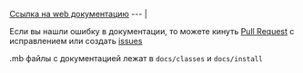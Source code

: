 [Ссылка на web документацию](https://simplevk.scripthub.ru)
--- |  

Если вы нашли ошибку в документации, то можете кинуть [Pull Request](https://github.com/digitalstars/simplevk-doc/pulls) с исправлением или создать [issues](https://github.com/digitalstars/simplevk-doc/issues)

.mb файлы с документацией лежат в `docs/classes` и `docs/install`
